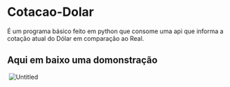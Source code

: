 # Cotacao-Dolar
É um programa básico feito em python que consome uma api que informa a cotação atual do Dólar em comparação ao Real.

## Aqui em baixo uma domonstração
<img> ![Untitled](https://user-images.githubusercontent.com/68513456/179421681-d4064e28-82d6-4e68-ae2a-0a19890ce347.png)</img>
